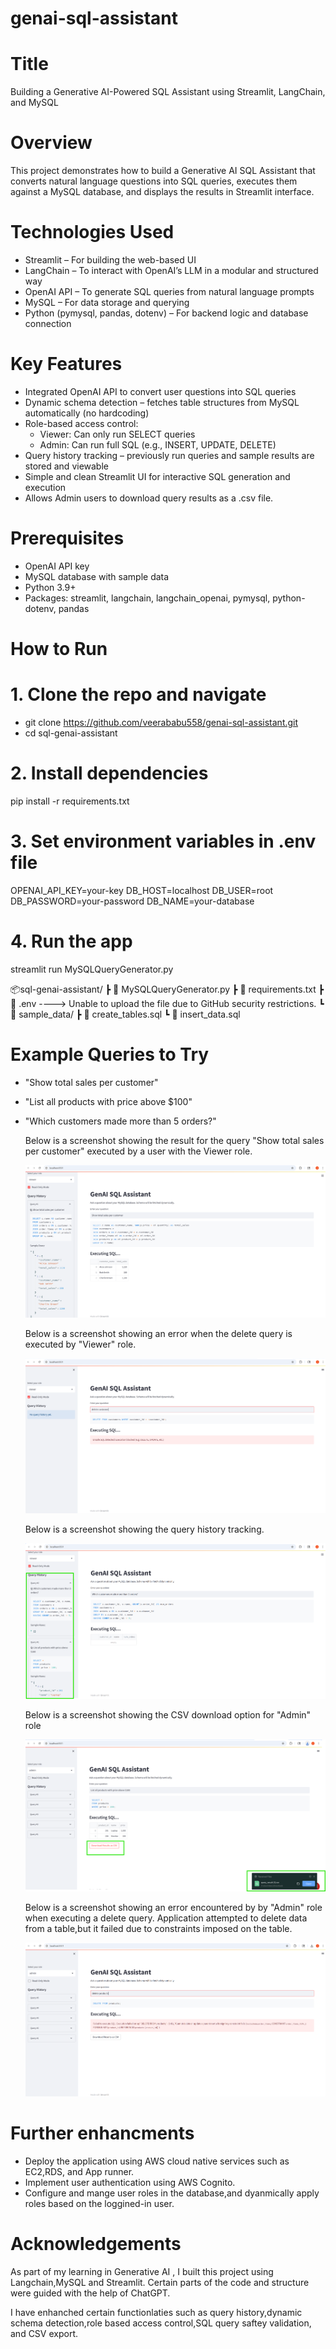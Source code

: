 # genai-sql-assistant
# Title
Building a Generative AI-Powered SQL Assistant using Streamlit, LangChain, and MySQL

# Overview
This project demonstrates how to build a Generative AI SQL Assistant that converts natural language questions into SQL queries, executes them against a MySQL database, and displays the results in Streamlit interface.

# Technologies Used

- Streamlit – For building the web-based UI
- LangChain – To interact with OpenAI’s LLM in a modular and structured way
- OpenAI API – To generate SQL queries from natural language prompts
- MySQL – For data storage and querying
- Python (pymysql, pandas, dotenv) – For backend logic and database connection

# Key Features
- Integrated OpenAI API to convert user questions into SQL queries
- Dynamic schema detection – fetches table structures from MySQL automatically (no hardcoding)
- Role-based access control:
    - Viewer: Can only run SELECT queries
    - Admin: Can run full SQL (e.g., INSERT, UPDATE, DELETE)
- Query history tracking – previously run queries and sample results are stored and viewable
- Simple and clean Streamlit UI for interactive SQL generation and execution
- Allows Admin users to download query results as a .csv file.

# Prerequisites

- OpenAI API key
- MySQL database with sample data
- Python 3.9+
- Packages: streamlit, langchain, langchain_openai, pymysql, python-dotenv, pandas

# How to Run

# 1. Clone the repo and navigate
- git clone https://github.com/veerababu558/genai-sql-assistant.git
- cd sql-genai-assistant

# 2. Install dependencies
pip install -r requirements.txt

# 3. Set environment variables in .env file
OPENAI_API_KEY=your-key
DB_HOST=localhost
DB_USER=root
DB_PASSWORD=your-password
DB_NAME=your-database

# 4. Run the app
streamlit run MySQLQueryGenerator.py

📦sql-genai-assistant/
 ┣ 📄 MySQLQueryGenerator.py
 ┣ 📄 requirements.txt
 ┣ 📄 .env ----> Unable to upload the file due to GitHub security restrictions.
 ┗ 📁 sample_data/
     ┣ 📄 create_tables.sql
     ┗ 📄 insert_data.sql
     
# Example Queries to Try

- "Show total sales per customer"
- "List all products with price above $100"
- "Which customers made more than 5 orders?"

  Below is a screenshot showing the result for the query "Show total sales per customer" executed by a user with the Viewer role.

  ![](https://github.com/veerababu558/genai-sql-assistant/blob/main/Screenshot%202025-06-16%20171243.png)

  Below is a screenshot showing an error when the delete query is executed by  "Viewer" role.
  
  ![](https://github.com/veerababu558/genai-sql-assistant/blob/main/Screenshot%202025-06-16%20171425.png)
  
  Below is a screenshot showing the query history tracking.
  
  ![](https://github.com/veerababu558/genai-sql-assistant/blob/main/Screenshot%202025-06-16%20171547.png)

  Below is a screenshot showing the CSV download option for "Admin" role
  
  ![](https://github.com/veerababu558/genai-sql-assistant/blob/main/Screenshot%202025-06-16%20171721.png)

  Below is a screenshot showing an error encountered by by "Admin" role when executing a delete query.  Application attempted to delete data from a table,but it failed due to constraints imposed on the table.
  
  ![](https://github.com/veerababu558/genai-sql-assistant/blob/main/Screenshot%202025-06-16%20171810.png)

# Further enhancments 
  - Deploy the application using AWS cloud native services such as EC2,RDS, and App runner.
  - Implement user authentication  using AWS Cognito.
  - Configure and mange user roles in the database,and dyanmically apply roles based on the loggined-in user.

# Acknowledgements

As part of my learning in Generative AI , I  built this project using Langchain,MySQL and Streamlit. Certain parts of the code and structure were guided with the help of ChatGPT.

I have enhanched certain functionlaties such as query history,dynamic schema detection,role based access control,SQL query saftey validation, and CSV export.
